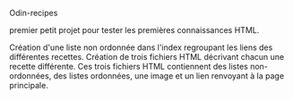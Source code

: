 Odin-recipes

premier petit projet pour tester les premières connaissances HTML.

Création d'une liste non ordonnée dans l'index regroupant les liens des différentes recettes.
Création de trois fichiers HTML décrivant chacun une recette différente.
Ces trois fichiers HTML contiennent des listes non-ordonnées, des listes ordonnées, une image et un lien renvoyant à la page principale.